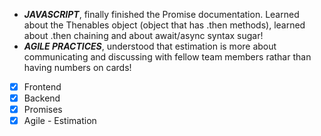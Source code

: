 - ***JAVASCRIPT***, finally finished the Promise documentation. Learned about the Thenables object (object that has .then methods), learned about .then chaining and about await/async syntax sugar!
- ***AGILE PRACTICES***, understood that estimation is more about communicating and discussing with fellow team members rathar than having numbers on cards!

- [x] Frontend
- [x] Backend
- [x] Promises
- [x] Agile - Estimation
